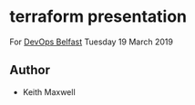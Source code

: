 # terraform presentation

For [DevOps Belfast](https://www.meetup.com/DevOps-Belfast/events/dfpsxkyzfbzb/)
Tuesday 19 March 2019

## Author

- Keith Maxwell
